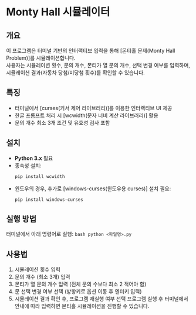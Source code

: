 # Monty Hall 시뮬레이터

## 개요
이 프로그램은 터미널 기반의 인터랙티브 입력을 통해 [몬티홀 문제(Monty Hall Problem)]를 시뮬레이션합니다.  
사용자는 시뮬레이션 횟수, 문의 개수, 몬티가 열 문의 개수, 선택 변경 여부를 입력하며, 시뮬레이션 결과(자동차 당첨/미당첨 횟수)를 확인할 수 있습니다.

## 특징
- 터미널에서 [curses(커서 제어 라이브러리)]를 이용한 인터랙티브 UI 제공
- 한글 프롬프트 처리 시 [wcwidth(문자 너비 계산 라이브러리)] 활용
- 문의 개수 최소 3개 조건 및 유효성 검사 포함

## 설치
- **Python 3.x** 필요
- 종속성 설치:
  ```bash
  pip install wcwidth
  ```
- 윈도우의 경우, 추가로 [windows-curses(윈도우용 curses)] 설치 필요:
    ```
    pip install windows-curses
    ```
## 실행 방법
터미널에서 아래 명령어로 실행:
    ```bash
    python <파일명>.py
    ```
## 사용법
1. 시뮬레이션 횟수 입력
2. 문의 개수 (최소 3개) 입력
3. 몬티가 열 문의 개수 입력 (전체 문의 수보다 최소 2 적어야 함)
4. 문 선택 변경 여부 선택 (방향키로 옵션 이동 후 엔터키 입력)
5. 시뮬레이션 결과 확인 후, 프로그램 재실행 여부 선택
프로그램 실행 후 터미널에서 안내에 따라 입력하면 몬티홀 시뮬레이션을 진행할 수 있습니다.